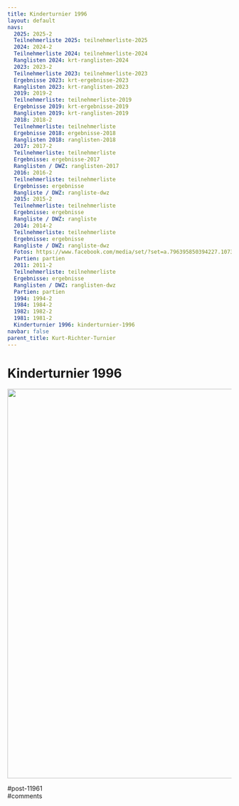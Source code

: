 ```yaml
---
title: Kinderturnier 1996 
layout: default
navs:
  2025: 2025-2
  Teilnehmerliste 2025: teilnehmerliste-2025
  2024: 2024-2
  Teilnehmerliste 2024: teilnehmerliste-2024
  Ranglisten 2024: krt-ranglisten-2024
  2023: 2023-2
  Teilnehmerliste 2023: teilnehmerliste-2023
  Ergebnisse 2023: krt-ergebnisse-2023
  Ranglisten 2023: krt-ranglisten-2023
  2019: 2019-2
  Teilnehmerliste: teilnehmerliste-2019
  Ergebnisse 2019: krt-ergebnisse-2019
  Ranglisten 2019: krt-ranglisten-2019
  2018: 2018-2
  Teilnehmerliste: teilnehmerliste
  Ergebnisse 2018: ergebnisse-2018
  Ranglisten 2018: ranglisten-2018
  2017: 2017-2
  Teilnehmerliste: teilnehmerliste
  Ergebnisse: ergebnisse-2017
  Ranglisten / DWZ: ranglisten-2017
  2016: 2016-2
  Teilnehmerliste: teilnehmerliste
  Ergebnisse: ergebnisse
  Rangliste / DWZ: rangliste-dwz
  2015: 2015-2
  Teilnehmerliste: teilnehmerliste
  Ergebnisse: ergebnisse
  Rangliste / DWZ: rangliste
  2014: 2014-2
  Teilnehmerliste: teilnehmerliste
  Ergebnisse: ergebnisse
  Rangliste / DWZ: rangliste-dwz
  Fotos: https://www.facebook.com/media/set/?set=a.796395850394227.1073741841.214119148621903&type=1
  Partien: partien
  2011: 2011-2
  Teilnehmerliste: teilnehmerliste
  Ergebnisse: ergebnisse
  Ranglisten / DWZ: ranglisten-dwz
  Partien: partien
  1994: 1994-2
  1984: 1984-2
  1982: 1982-2
  1981: 1981-2
  Kinderturnier 1996: kinderturnier-1996
navbar: false
parent_title: Kurt-Richter-Turnier
---
```

<div class="post-11961 page type-page status-publish hentry" id="post-11961">
<h1 class="entry-title">Kinderturnier 1996</h1>
<div class="entry-content">
<p><a href="https://www.narva-schach.de/wordpress/wp-content/uploads/2023/12/20231029_115237-scaled.jpg"><img alt="" class="aligncenter size-large wp-image-11962" decoding="async" height="876" sizes="(max-width: 640px) 100vw, 640px" src="https://www.narva-schach.de/wordpress/wp-content/uploads/2023/12/20231029_115237-748x1024.jpg" srcset="https://www.narva-schach.de/wordpress/wp-content/uploads/2023/12/20231029_115237-748x1024.jpg 748w, https://www.narva-schach.de/wordpress/wp-content/uploads/2023/12/20231029_115237-219x300.jpg 219w, https://www.narva-schach.de/wordpress/wp-content/uploads/2023/12/20231029_115237-768x1052.jpg 768w, https://www.narva-schach.de/wordpress/wp-content/uploads/2023/12/20231029_115237-1122x1536.jpg 1122w, https://www.narva-schach.de/wordpress/wp-content/uploads/2023/12/20231029_115237-1495x2048.jpg 1495w, https://www.narva-schach.de/wordpress/wp-content/uploads/2023/12/20231029_115237-scaled.jpg 1869w" width="640"/></a></p>
</div><!-- .entry-content -->
</div> #post-11961 
<div id="comments">
</div> #comments 

